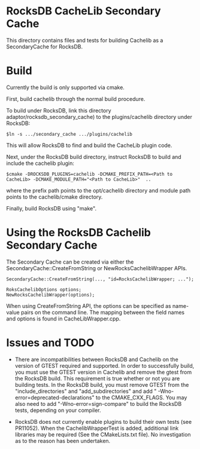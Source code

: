 # RocksDB CacheLib Secondary Cache

This directory contains files and tests for building Cachelib as a SecondaryCache for RocksDB.

# Build

Currently the build is only supported via cmake.

First, build cachelib through the normal build procedure.

To build under RocksDB, link this directory adaptor/rocksdb_secondary_cache) to the plugins/cachelib directory under RocksDB:
```
$ln -s .../secondary_cache .../plugins/cachelib
```
This will allow RocksDB to find and build the CacheLib plugin code.

Next, under the RocksDB build directory, instruct RocksDB to build and include the cachelib plugin:
```
$cmake -DROCKSDB_PLUGINS=cachelib -DCMAKE_PREFIX_PATH=<Path to CacheLib> -DCMAKE_MODULE_PATH="<Path to CacheLib>"  ..
```
where  the prefix path points to the opt/cachelib directory and module path points to the cachelib/cmake directory.

Finally, build RocksDB using "make".

# Using the RocksDB Cachelib Secondary Cache

The Secondary Cache can be created via either the SecondaryCache::CreateFromString or NewRocksCachelibWrapper APIs.
```
SecondaryCache::CreateFromString(..., "id=RocksCachelibWrapper; ...");

RoksCachelibOptions options;
NewRocksCachelibWrapper(options);
```

When using CreateFromString API, the options can be specified as name-value pairs on the command line. The mapping between the field names and options is found in CacheLibWrapper.cpp.

# Issues and TODO

* There are incompatibilities between RocksDB and Cachelib on the version of GTEST required and supported.  In order to successfully build, you must use the GTEST version in Cachelib and remove the gtest from the RocksDB build.  This requirement is true whether or not you are building tests.  In the RocksDB build, you must remove GTEST from the "include_directories" and "add_subdirectories" and add " -Wno-error=deprecated-declarations" to the CMAKE_CXX_FLAGS.  You may also need to add "-Wno-error=sign-compare" to build the RocksDB tests, depending on your compiler.

* RocksDB does not currently enable plugins to build their own tests (see PR11052).  When the CachelibWrapperTest is added, additional link libraries may be required (See the CMakeLists.txt file).  No investigation as to the reason has been undertaken.



